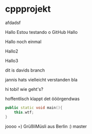 # cppprojekt

afdadsf

Hallo
Estou testando o GitHub
Hallo

Hallo noch einmal

Hallo2

Hallo3




dit is davids branch

jannis hats vielleicht verstanden
bla

hi tobi! wie geht's?

hoffentlisch klappt det
ööörgendwas

``` c++
public static void main(){
	this.wtf;
}
```


joooo =)
GrüßliMüsli aus Berlin :) 
master
